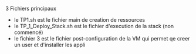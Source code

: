 3 Fichiers principaux

- le TP1.sh est le fichier main de creation de ressources
- le TP_1_Deploy_Stack.sh est le fichier d'execution de la stack (non commencé)
- le fichier 3 est le fichier post-configuration de la VM qui permet qe creer un user et d'installer les appli
